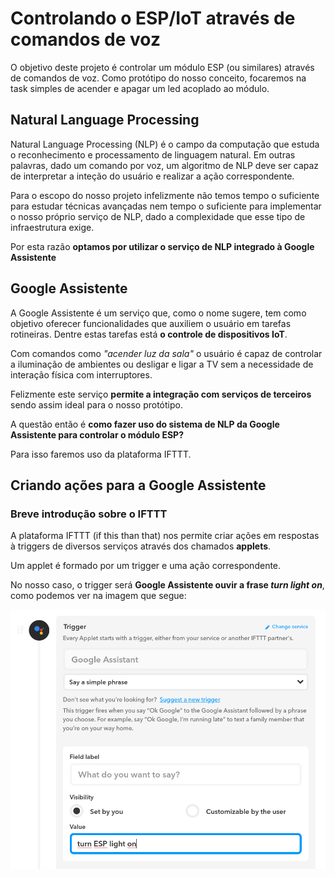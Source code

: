 # Controlando o ESP/IoT através de comandos de voz

O objetivo deste projeto é controlar um módulo ESP (ou similares) através de comandos de voz.
Como protótipo do nosso conceito, focaremos na task simples de acender e apagar um led acoplado ao módulo.

## Natural Language Processing

Natural Language Processing (NLP) é o campo da computação que estuda o reconhecimento e processamento de linguagem natural.
Em outras palavras, dado um comando por voz, um algoritmo de NLP deve ser capaz de interpretar a inteção do usuário e realizar a ação correspondente.

Para o escopo do nosso projeto infelizmente não temos tempo o suficiente para estudar técnicas avançadas nem tempo o suficiente para implementar o nosso próprio serviço de NLP, dado a complexidade que esse tipo de infraestrutura exige.

Por esta razão **optamos por utilizar o serviço de NLP integrado à Google Assistente**

## Google Assistente

A Google Assistente é um serviço que, como o nome sugere, tem como objetivo oferecer funcionalidades que auxiliem o usuário em tarefas rotineiras.
Dentre estas tarefas está **o controle de dispositivos IoT**.

Com comandos como _"acender luz da sala"_ o usuário é capaz de controlar a iluminação de ambientes ou desligar e ligar a TV sem a necessidade de interação física com interruptores.

Felizmente este serviço **permite a integração com serviços de terceiros** sendo assim ideal para o nosso protótipo.

A questão então é **como fazer uso do sistema de NLP da Google Assistente para controlar o módulo ESP?**

Para isso faremos uso da plataforma IFTTT.

## Criando ações para a Google Assistente

### Breve introdução sobre o IFTTT

A plataforma IFTTT (if this than that) nos permite criar ações em respostas à triggers de diversos serviços através dos chamados **applets**.

Um applet é formado por um trigger e uma ação correspondente.

No nosso caso, o trigger será **Google Assistente ouvir a frase _turn light on_**, como podemos ver na imagem que segue:

![Alt text](images/ifttt_trigger.png)
